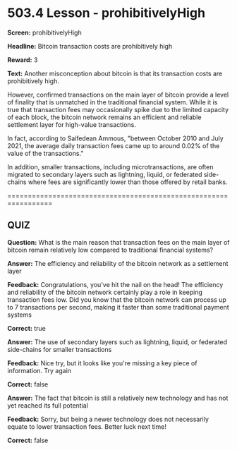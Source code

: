 # 503.4 Lesson - prohibitivelyHigh

**Screen:** prohibitivelyHigh

**Headline:** Bitcoin transaction costs are prohibitively high

**Reward:** 3

**Text:** Another misconception about bitcoin is that its transaction costs are prohibitively high.

However, confirmed transactions on the main layer of bitcoin provide a level of finality that is unmatched in the traditional financial system. While it is true that transaction fees may occasionally spike due to the limited capacity of each block, the bitcoin network remains an efficient and reliable settlement layer for high-value transactions.

In fact, according to Saifedean Ammous, "between October 2010 and July 2021, the average daily transaction fees came up to around 0.02% of the value of the transactions."

In addition, smaller transactions, including microtransactions, are often migrated to secondary layers such as lightning, liquid, or federated side-chains where fees are significantly lower than those offered by retail banks.

\=================================================================

## QUIZ

**Question:** What is the main reason that transaction fees on the main layer of bitcoin remain relatively low compared to traditional financial systems?

**Answer:** The efficiency and reliability of the bitcoin network as a settlement layer

**Feedback:** Congratulations, you've hit the nail on the head! The efficiency and reliability of the bitcoin network certainly play a role in keeping transaction fees low. Did you know that the bitcoin network can process up to 7 transactions per second, making it faster than some traditional payment systems

**Correct:** true

**Answer:** The use of secondary layers such as lightning, liquid, or federated side-chains for smaller transactions

**Feedback:** Nice try, but it looks like you're missing a key piece of information. Try again

**Correct:** false

**Answer:** The fact that bitcoin is still a relatively new technology and has not yet reached its full potential

**Feedback:** Sorry, but being a newer technology does not necessarily equate to lower transaction fees. Better luck next time!

**Correct:** false

<figure><img src="../.gitbook/assets/503-04.png" alt=""><figcaption></figcaption></figure>
